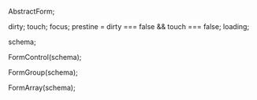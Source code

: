 AbstractForm;

dirty;
touch;
focus;
prestine = dirty === false && touch === false;
loading;

schema;

FormControl(schema);

FormGroup(schema);

FormArray(schema);
